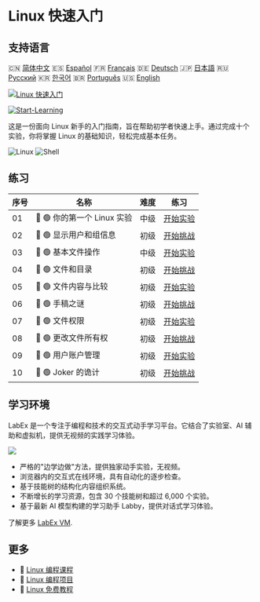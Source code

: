 # Linux 快速入门

## 支持语言

🇨🇳 [简体中文](README_zh.md) 🇪🇸 [Español](README_es.md) 🇫🇷 [Français](README_fr.md) 🇩🇪 [Deutsch](README_de.md) 🇯🇵 [日本語](README_ja.md) 🇷🇺 [Русский](README_ru.md) 🇰🇷 [한국어](README_ko.md) 🇧🇷 [Português](README_pt.md) 🇺🇸 [English](README.md) 

[![Linux 快速入门](https://cover-creator.labex.io/quick-start-with-linux.png?lang=zh)](https://labex.io/zh/courses/quick-start-with-linux)

[![Start-Learning](https://img.shields.io/badge/Start-Learning-whitesmoke?style=for-the-badge)](https://labex.io/zh/courses/quick-start-with-linux)

这是一份面向 Linux 新手的入门指南，旨在帮助初学者快速上手。通过完成十个实验，你将掌握 Linux 的基础知识，轻松完成基本任务。

![Linux](https://img.shields.io/badge/Linux-whitesmoke?style=for-the-badge&logo=linux)
![Shell](https://img.shields.io/badge/Shell-whitesmoke?style=for-the-badge&logo=shell)


## 练习

|   序号 | 名称                        | 难度   | 练习                                                                                                               |
|--------|-----------------------------|--------|--------------------------------------------------------------------------------------------------------------------|
|     01 | 📖 🟢 你的第一个 Linux 实验 | 中级   | <a target='_blank' href='https://labex.io/zh/tutorials/linux-your-first-linux-lab-270253'>开始实验</a>             |
|     02 | 🎯 🟢 显示用户和组信息      | 初级   | <a target='_blank' href='https://labex.io/zh/tutorials/linux-display-user-and-group-information-8718'>开始挑战</a> |
|     03 | 📖 🟢 基本文件操作          | 中级   | <a target='_blank' href='https://labex.io/zh/tutorials/linux-basic-files-operations-270248'>开始实验</a>           |
|     04 | 🎯 🟢 文件和目录            | 初级   | <a target='_blank' href='https://labex.io/zh/tutorials/linux-files-and-directories-270246'>开始挑战</a>            |
|     05 | 📖 🟢 文件内容与比较        | 初级   | <a target='_blank' href='https://labex.io/zh/tutorials/linux-file-contents-and-comparing-270251'>开始实验</a>      |
|     06 | 🎯 🟢 手稿之谜              | 初级   | <a target='_blank' href='https://labex.io/zh/tutorials/linux-the-manuscript-mystery-384742'>开始挑战</a>           |
|     07 | 📖 🟢 文件权限              | 初级   | <a target='_blank' href='https://labex.io/zh/tutorials/linux-permissions-of-files-270252'>开始实验</a>             |
|     08 | 🎯 🟢 更改文件所有权        | 初级   | <a target='_blank' href='https://labex.io/zh/tutorials/shell-change-file-ownership-270254'>开始挑战</a>            |
|     09 | 📖 🟢 用户账户管理          | 初级   | <a target='_blank' href='https://labex.io/zh/tutorials/linux-user-account-management-49'>开始实验</a>              |
|     10 | 🎯 🟢 Joker 的诡计          | 初级   | <a target='_blank' href='https://labex.io/zh/tutorials/linux-the-joker-s-trick-270247'>开始挑战</a>                |

## 学习环境

LabEx 是一个专注于编程和技术的交互式动手学习平台。它结合了实验室、AI 辅助和虚拟机，提供无视频的实践学习体验。

![](https://tutorial-screenshot.getvm.io/images/vm-1725247253.png)

- 严格的"边学边做"方法，提供独家动手实验，无视频。
- 浏览器内的交互式在线环境，具有自动化的逐步检查。
- 基于技能树的结构化内容组织系统。
- 不断增长的学习资源，包含 30 个技能树和超过 6,000 个实验。
- 基于最新 AI 模型构建的学习助手 Labby，提供对话式学习体验。

了解更多 [LabEx VM](https://support.labex.io/using-labex/virtual-machine).

## 更多

- 🔗 [Linux 编程课程](https://github.com/labex-labs/awesome-programming-courses)
- 🔗 [Linux 编程项目](https://github.com/labex-labs/awesome-programming-projects)
- 🔗 [Linux 免费教程](https://github.com/labex-labs/linux-free-tutorials)


